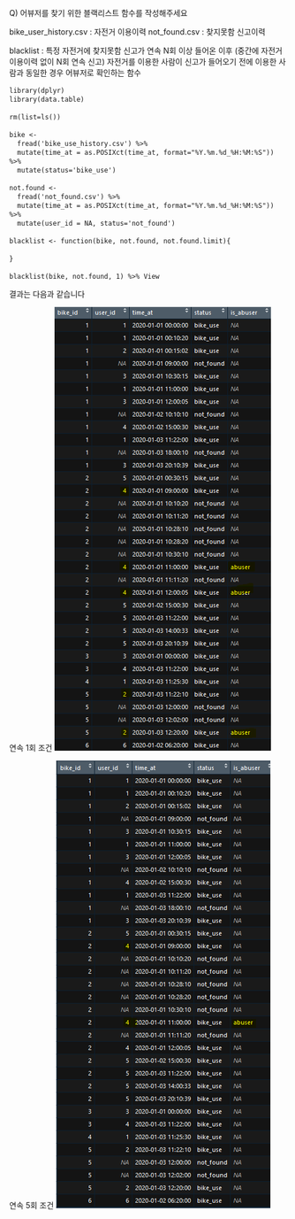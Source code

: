 Q) 어뷰저를 찾기 위한 블랙리스트 함수를 작성해주세요

bike_user_history.csv : 자전거 이용이력
not_found.csv : 찾지못함 신고이력

blacklist : 
  특정 자전거에 찾지못함 신고가 연속 N회 이상 들어온 이후 (중간에 자전거 이용이력 없이 N회 연속 신고)
  자전거를 이용한 사람이 신고가 들어오기 전에 이용한 사람과 동일한 경우 어뷰저로 확인하는 함수

```{r, message=FALSE, warning=FALSE}
library(dplyr)
library(data.table)

rm(list=ls())

bike <- 
  fread('bike_use_history.csv') %>%
  mutate(time_at = as.POSIXct(time_at, format="%Y.%m.%d_%H:%M:%S")) %>%
  mutate(status='bike_use')

not.found <-
  fread('not_found.csv') %>%
  mutate(time_at = as.POSIXct(time_at, format="%Y.%m.%d_%H:%M:%S")) %>%
  mutate(user_id = NA, status='not_found')

blacklist <- function(bike, not.found, not.found.limit){
  
}

blacklist(bike, not.found, 1) %>% View
```

결과는 다음과 같습니다

연속 1회 조건 
![target!](find_abuser_1.PNG)

연속 5회 조건
![target!](find_abuser_5.PNG)
